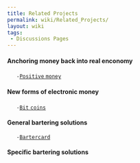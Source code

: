 ```yaml
---
title: Related Projects
permalink: wiki/Related_Projects/
layout: wiki
tags:
 - Discussions Pages
---
```


#### Anchoring money back into real enconomy

`   -`[`Positive` `money`](http://www.positivemoney.org.uk/ "wikilink")

#### New forms of electronic money

`   -`[`Bit` `coins`](http://bitcoin.org "wikilink")

#### General bartering solutions

`   -`[`Bartercard`](http://bartercard.com "wikilink")

#### Specific bartering solutions

